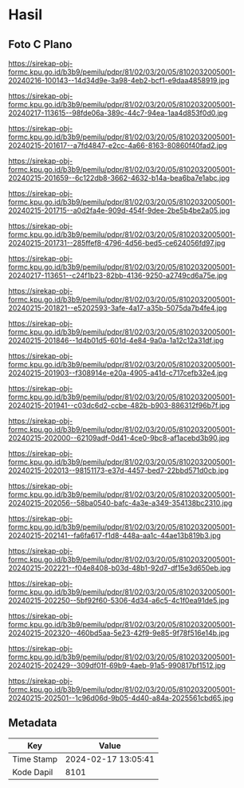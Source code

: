 # Hasil

## Foto C Plano

https://sirekap-obj-formc.kpu.go.id/b3b9/pemilu/pdpr/81/02/03/20/05/8102032005001-20240216-100143--14d34d9e-3a98-4eb2-bcf1-e9daa4858919.jpg

https://sirekap-obj-formc.kpu.go.id/b3b9/pemilu/pdpr/81/02/03/20/05/8102032005001-20240217-113615--98fde06a-389c-44c7-94ea-1aa4d853f0d0.jpg

https://sirekap-obj-formc.kpu.go.id/b3b9/pemilu/pdpr/81/02/03/20/05/8102032005001-20240215-201617--a7fd4847-e2cc-4a66-8163-80860f40fad2.jpg

https://sirekap-obj-formc.kpu.go.id/b3b9/pemilu/pdpr/81/02/03/20/05/8102032005001-20240215-201659--6c122db8-3662-4632-b14a-bea6ba7e1abc.jpg

https://sirekap-obj-formc.kpu.go.id/b3b9/pemilu/pdpr/81/02/03/20/05/8102032005001-20240215-201715--a0d2fa4e-909d-454f-9dee-2be5b4be2a05.jpg

https://sirekap-obj-formc.kpu.go.id/b3b9/pemilu/pdpr/81/02/03/20/05/8102032005001-20240215-201731--285ffef8-4796-4d56-bed5-ce624056fd97.jpg

https://sirekap-obj-formc.kpu.go.id/b3b9/pemilu/pdpr/81/02/03/20/05/8102032005001-20240217-113651--c24f1b23-82bb-4136-9250-a2749cd6a75e.jpg

https://sirekap-obj-formc.kpu.go.id/b3b9/pemilu/pdpr/81/02/03/20/05/8102032005001-20240215-201821--e5202593-3afe-4a17-a35b-5075da7b4fe4.jpg

https://sirekap-obj-formc.kpu.go.id/b3b9/pemilu/pdpr/81/02/03/20/05/8102032005001-20240215-201846--1d4b01d5-601d-4e84-9a0a-1a12c12a31df.jpg

https://sirekap-obj-formc.kpu.go.id/b3b9/pemilu/pdpr/81/02/03/20/05/8102032005001-20240215-201903--f308914e-e20a-4905-a41d-c717cefb32e4.jpg

https://sirekap-obj-formc.kpu.go.id/b3b9/pemilu/pdpr/81/02/03/20/05/8102032005001-20240215-201941--c03dc6d2-ccbe-482b-b903-886312f96b7f.jpg

https://sirekap-obj-formc.kpu.go.id/b3b9/pemilu/pdpr/81/02/03/20/05/8102032005001-20240215-202000--62109adf-0d41-4ce0-9bc8-af1acebd3b90.jpg

https://sirekap-obj-formc.kpu.go.id/b3b9/pemilu/pdpr/81/02/03/20/05/8102032005001-20240215-202013--98151173-e37d-4457-bed7-22bbd571d0cb.jpg

https://sirekap-obj-formc.kpu.go.id/b3b9/pemilu/pdpr/81/02/03/20/05/8102032005001-20240215-202056--58ba0540-bafc-4a3e-a349-354138bc2310.jpg

https://sirekap-obj-formc.kpu.go.id/b3b9/pemilu/pdpr/81/02/03/20/05/8102032005001-20240215-202141--fa6fa617-f1d8-448a-aa1c-44ae13b819b3.jpg

https://sirekap-obj-formc.kpu.go.id/b3b9/pemilu/pdpr/81/02/03/20/05/8102032005001-20240215-202221--f04e8408-b03d-48b1-92d7-df15e3d650eb.jpg

https://sirekap-obj-formc.kpu.go.id/b3b9/pemilu/pdpr/81/02/03/20/05/8102032005001-20240215-202250--5bf92f60-5306-4d34-a6c5-4c1f0ea91de5.jpg

https://sirekap-obj-formc.kpu.go.id/b3b9/pemilu/pdpr/81/02/03/20/05/8102032005001-20240215-202320--460bd5aa-5e23-42f9-9e85-9f78f516e14b.jpg

https://sirekap-obj-formc.kpu.go.id/b3b9/pemilu/pdpr/81/02/03/20/05/8102032005001-20240215-202429--309df01f-69b9-4aeb-91a5-990817bf1512.jpg

https://sirekap-obj-formc.kpu.go.id/b3b9/pemilu/pdpr/81/02/03/20/05/8102032005001-20240215-202501--1c96d06d-9b05-4d40-a84a-2025561cbd65.jpg


## Metadata

| Key        | Value               |
| ---------- | ------------------- |
| Time Stamp | 2024-02-17 13:05:41 |
| Kode Dapil | 8101                |




